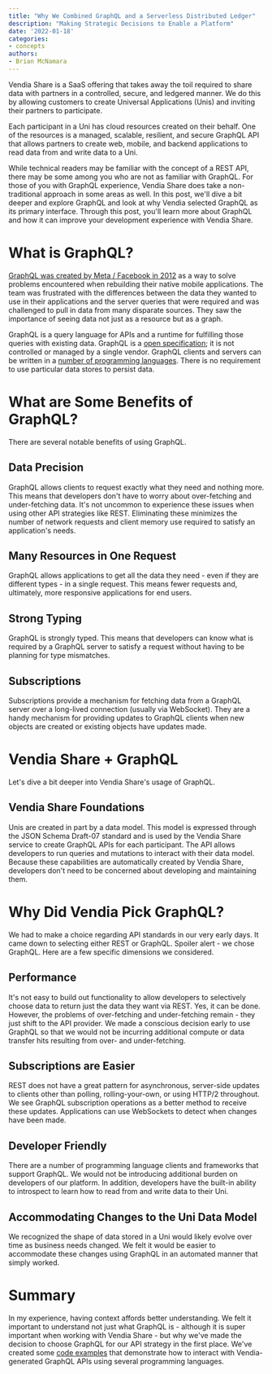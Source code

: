 ```yaml
---
title: "Why We Combined GraphQL and a Serverless Distributed Ledger"
description: "Making Strategic Decisions to Enable a Platform"
date: '2022-01-18'
categories:
- concepts
authors:
- Brian McNamara
---
```


Vendia Share is a SaaS offering that takes away the toil required to share data with partners in a controlled, secure, and ledgered manner. We do this by allowing customers to create Universal Applications (Unis) and inviting their partners to participate.

Each participant in a Uni has cloud resources created on their behalf. One of the resources is a managed, scalable, resilient, and secure GraphQL API that allows partners to create web, mobile, and backend applications to read data from and write data to a Uni.

While technical readers may be familiar with the concept of a REST API, there may be some among you who are not as familiar with GraphQL. For those of you with GraphQL experience, Vendia Share does take a non-traditional approach in some areas as well.  In this post, we'll dive a bit deeper and explore GraphQL and look at why Vendia selected GraphQL as its primary interface. Through this post, you'll learn more about GraphQL and how it can improve your development experience with Vendia Share.

# What is GraphQL?

[GraphQL was created by Meta / Facebook in 2012](https://engineering.fb.com/2015/09/14/core-data/graphql-a-data-query-language/) as a way to solve problems encountered when rebuilding their native mobile applications. The team was frustrated with the differences between the data they wanted to use in their applications and the server queries that were required and was challenged to pull in data from many disparate sources. They saw the importance of seeing data not just as a resource but as a graph.

GraphQL is a query language for APIs and a runtime for fulfilling those queries with existing data. GraphQL is a [open specification](https://spec.graphql.org/); it is not controlled or managed by a single vendor. GraphQL clients and servers can be written in a [number of programming languages](https://graphql.org/code/). There is no requirement to use particular data stores to persist data.

# What are Some Benefits of GraphQL?

There are several notable benefits of using GraphQL.

## Data Precision

GraphQL allows clients to request exactly what they need and nothing more. This means that developers don't have to worry about over-fetching and under-fetching data. It's not uncommon to experience these issues when using other API strategies like REST. Eliminating these minimizes the number of network requests and client memory use required to satisfy an application's needs.

## Many Resources in One Request

GraphQL allows applications to get all the data they need - even if they are different types - in a single request. This means fewer requests and, ultimately, more responsive applications for end users.

## Strong Typing

GraphQL is strongly typed. This means that developers can know what is required by a GraphQL server to satisfy a request without having to be planning for type mismatches.

## Subscriptions

Subscriptions provide a mechanism for fetching data from a GraphQL server over a long-lived connection (usually via WebSocket). They are a handy mechanism for providing updates to GraphQL clients when new objects are created or existing objects have updates made.

# Vendia Share + GraphQL

Let's dive a bit deeper into Vendia Share's usage of GraphQL.

## Vendia Share Foundations

Unis are created in part by a data model. This model is expressed through the JSON Schema Draft-07 standard and is used by the Vendia Share service to create GraphQL APIs for each participant. The API allows developers to run queries and mutations to interact with their data model. Because these capabilities are automatically created by Vendia Share, developers don't need to be concerned about developing and maintaining them.

# Why Did Vendia Pick GraphQL?

We had to make a choice regarding API standards in our very early days. It came down to selecting either REST or GraphQL. Spoiler alert - we chose GraphQL. Here are a few specific dimensions we considered.

## Performance

It's not easy to build out functionality to allow developers to selectively choose data to return just the data they want via REST. Yes, it can be done. However, the problems of over-fetching and under-fetching remain - they just shift to the API provider. We made a conscious decision early to use GraphQL so that we would not be incurring additional compute or data transfer hits resulting from over- and under-fetching.

## Subscriptions are Easier

REST does not have a great pattern for asynchronous, server-side updates to clients other than polling, rolling-your-own, or using HTTP/2 throughout. We see GraphQL subscription operations as a better method to receive these updates. Applications can use WebSockets to detect when changes have been made.

## Developer Friendly

There are a number of programming language clients and frameworks that support GraphQL. We would not be introducing additional burden on developers of our platform. In addition, developers have the built-in ability to introspect to learn how to read from and write data to their Uni.

## Accommodating Changes to the Uni Data Model

We recognized the shape of data stored in a Uni would likely evolve over time as business needs changed. We felt it would be easier to accommodate these changes using GraphQL in an automated manner that simply worked.

# Summary

In my experience, having context affords better understanding. We felt it important to understand not just what GraphQL is - although it is super important when working with Vendia Share - but why we've made the decision to choose GraphQL for our API strategy in the first place. We've created some [code examples](https://github.com/vendia/examples/features/share/graphql) that demonstrate how to interact with Vendia-generated GraphQL APIs using several programming languages.
